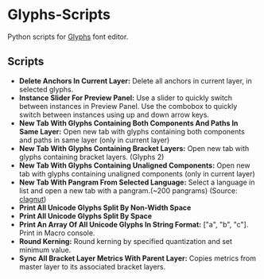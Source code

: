 # Glyphs-Scripts
Python scripts for [Glyphs](glyphsapp.com) font editor.


## Scripts
* **Delete Anchors In Current Layer:** Delete all anchors in current layer, in selected glyphs.
* **Instance Slider For Preview Panel:** Use a slider to quickly switch between instances in Preview Panel. Use the combobox to quickly switch between instances using up and down arrow keys.  
* **New Tab With Glyphs Containing Both Components And Paths In Same Layer:** Open new tab with glyphs containing both components and paths in same layer (only in current layer)  
* **New Tab With Glyphs Containing Bracket Layers:** Open new tab with glyphs containing bracket layers. (Glyphs 2)  
* **New Tab With Glyphs Containing Unaligned Components:** Open new tab with glyphs containing unaligned components (only in current layer)  
* **New Tab With Pangram From Selected Language:** Select a language in list and open a new tab with a pangram.(~200 pangrams) (Source: [clagnut](http://clagnut.com/blog/2380/))  
* **Print All Unicode Glyphs Split By Non-Width Space**  
* **Print All Unicode Glyphs Split By Space**   
* **Print An Array Of All Unicode Glyphs In String Format:**  ["a", "b", "c"]. Print in Macro console.  
* **Round Kerning:** Round kerning by specified quantization and set minimum value.  
* **Sync All Bracket Layer Metrics With Parent Layer:** Copies metrics from master layer to its associated bracket layers.  